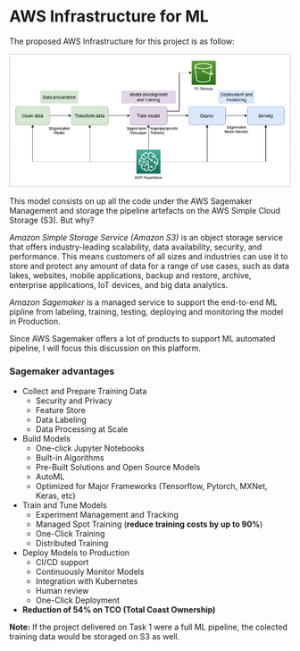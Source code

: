 # AWS Infrastructure for ML

The proposed AWS Infrastructure for this project is as follow:

<img src = "images/AWS Infra.png">

This model consists on up all the code under the AWS Sagemaker Management and storage the pipeline artefacts on the AWS Simple Cloud Storage (S3). But why? 

*Amazon Simple Storage Service (Amazon S3)* is an object storage service that offers industry-leading scalability, data availability, security, and performance. This means customers of all sizes and industries can use it to store and protect any amount of data for a range of use cases, such as data lakes, websites, mobile applications, backup and restore, archive, enterprise applications, IoT devices, and big data analytics.

*Amazon Sagemaker* is a managed service to support the end-to-end ML pipline from labeling, training, testing, deploying and monitoring the model in Production. 

Since AWS Sagemaker offers a lot of products to support ML automated pipeline, I will focus this discussion on this platform.

### Sagemaker advantages
 +  Collect and Prepare Training Data
    +  Security and Privacy 
    +  Feature Store 
    +  Data Labeling 
    +  Data Processing at Scale 
 +  Build Models
    +  One-click Jupyter Notebooks
    +  Built-in Algorithms
    +  Pre-Built Solutions and Open Source Models 
    +  AutoML 
    +  Optimized for Major Frameworks (Tensorflow, Pytorch, MXNet, Keras, etc)
+ Train and Tune Models
    + Experiment Management and Tracking
    + Managed Spot Training (**reduce training costs by up to 90%**)
    + One-Click Training 
    + Distributed Training 
+ Deploy Models to Production
    + CI/CD support
    + Continuously Monitor Models 
    + Integration with Kubernetes 
    + Human review 
    + One-Click Deployment 
 + **Reduction of 54% on TCO (Total Coast Ownership)**

**Note:**
If the project delivered on Task 1 were a full ML pipeline, the colected training data would be storaged on S3 as well.
